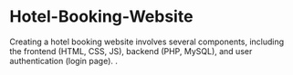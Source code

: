 # Hotel-Booking-Website
 Creating a hotel booking website involves several components, including the frontend (HTML, CSS, JS), backend (PHP, MySQL), and user authentication (login page). .
